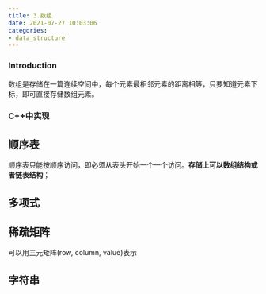 ```yaml
---
title: 3.数组
date: 2021-07-27 10:03:06
categories:
- data_structure
---
```

### Introduction
数组是存储在一篇连续空间中，每个元素最相邻元素的距离相等，只要知道元素下标，即可直接存储数组元素。

### C++中实现

## 顺序表
顺序表只能按顺序访问，即必须从表头开始一个一个访问。**存储上可以数组结构或者链表结构**；

## 多项式

## 稀疏矩阵
可以用三元矩阵(row, column, value)表示

## 字符串
